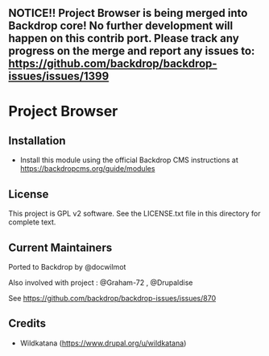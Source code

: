 NOTICE!! Project Browser is being merged into Backdrop core! No further development will happen on this contrib port. Please track any progress on the merge and report any issues to: https://github.com/backdrop/backdrop-issues/issues/1399
---------------------------

Project Browser
=====



Installation
------------

- Install this module using the official Backdrop CMS instructions at
  https://backdropcms.org/guide/modules


License
-------

This project is GPL v2 software. See the LICENSE.txt file in this directory for
complete text.

Current Maintainers
-------------------
Ported to Backdrop by @docwilmot

Also involved with project : @Graham-72 , @Drupaldise

See https://github.com/backdrop/backdrop-issues/issues/870

Credits
-------

- Wildkatana (https://www.drupal.org/u/wildkatana)
